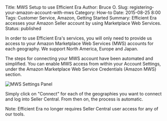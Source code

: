 Title: MWS Setup to use Efficient Era
Author: Bruce O.
Slug: registering-your-amazon-account-with-mws
Category: How-to
Date: 2015-08-25 8:00
Tags: Customer Service, Amazon, Getting Started
Summary: Efficient Era accesses your Amazon Seller account by using Marketplace Web Services.
Status: published

In order to use Efficient Era's services, you will only need to provide us access to your Amazon Marketplace Web Services (MWS) accounts for each geography. We support North America, Europe and Japan.

The steps for connecting your MWS account have been automated and simplified. You can enable MWS access from within your Account Settings, under the Amazon Marketplace Web Service Credentials (Amazon MWS) section.

![MWS Settings Panel](/images/blog/2015/08/SettingsPanel.png)

Simply click on "Connect" for each of the geographies you want to connect and log into Seller Central. From then on, the process is automatic.

  Note: Efficient Era no longer requires Seller Central user access for any of our tools.




